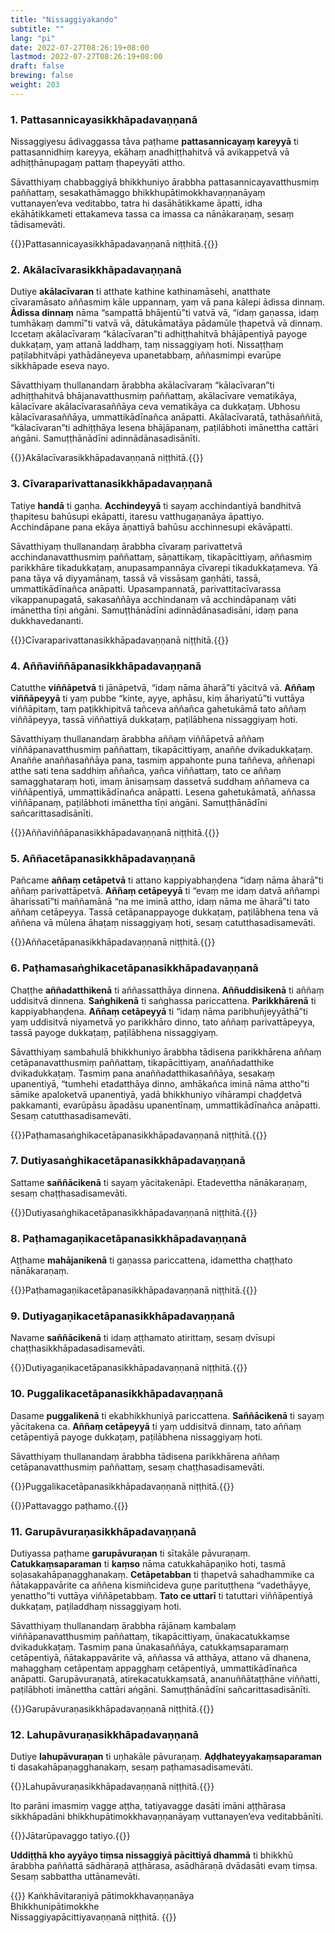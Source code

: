 ```yaml
---
title: "Nissaggiyakaṇḍo"
subtitle: ""
lang: "pi"
date: 2022-07-27T08:26:19+08:00
lastmod: 2022-07-27T08:26:19+08:00
draft: false
brewing: false
weight: 203
---
```


### 1. Pattasannicayasikkhāpadavaṇṇanā

Nissaggiyesu ādivaggassa tāva paṭhame **pattasannicayaṃ kareyyā** ti pattasannidhiṃ kareyya, ekāhaṃ anadhiṭṭhahitvā vā avikappetvā vā adhiṭṭhānupagaṃ pattaṃ ṭhapeyyāti attho.

Sāvatthiyaṃ chabbaggiyā bhikkhuniyo ārabbha pattasannicayavatthusmiṃ paññattaṃ, sesakathāmaggo bhikkhupātimokkhavaṇṇanāyaṃ vuttanayen’eva veditabbo, tatra hi dasāhātikkame āpatti, idha ekāhātikkameti ettakameva tassa ca imassa ca nānākaraṇaṃ, sesaṃ tādisamevāti.

{{<eop>}}Pattasannicayasikkhāpadavaṇṇanā niṭṭhitā.{{</eop>}}

### 2. Akālacīvarasikkhāpadavaṇṇanā

Dutiye **akālacīvaran** ti atthate kathine kathinamāsehi, anatthate cīvaramāsato aññasmiṃ kāle uppannaṃ, yaṃ vā pana kālepi ādissa dinnaṃ. **Ādissa dinnaṃ** nāma “sampattā bhājentū”ti vatvā vā, “idaṃ gaṇassa, idaṃ tumhākaṃ dammī”ti vatvā vā, dātukāmatāya pādamūle ṭhapetvā vā dinnaṃ. Iccetaṃ akālacīvaraṃ “kālacīvaran”ti adhiṭṭhahitvā bhājāpentiyā payoge dukkaṭaṃ, yaṃ attanā laddhaṃ, taṃ nissaggiyaṃ hoti. Nissaṭṭhaṃ paṭilabhitvāpi yathādāneyeva upanetabbaṃ, aññasmimpi evarūpe sikkhāpade eseva nayo.

Sāvatthiyaṃ thullanandaṃ ārabbha akālacīvaraṃ “kālacīvaran”ti adhiṭṭhahitvā bhājanavatthusmiṃ paññattaṃ, akālacīvare vematikāya, kālacīvare akālacīvarasaññāya ceva vematikāya ca dukkaṭaṃ. Ubhosu kālacīvarasaññāya, ummattikādīnañca anāpatti. Akālacīvaratā, tathāsaññitā, “kālacīvaran”ti adhiṭṭhāya lesena bhājāpanaṃ, paṭilābhoti imānettha cattāri aṅgāni. Samuṭṭhānādīni adinnādānasadisānīti.

{{<eop>}}Akālacīvarasikkhāpadavaṇṇanā niṭṭhitā.{{</eop>}}

### 3. Cīvaraparivattanasikkhāpadavaṇṇanā

Tatiye **handā** ti gaṇha. **Acchindeyyā** ti sayaṃ acchindantiyā bandhitvā ṭhapitesu bahūsupi ekāpatti, itaresu vatthugaṇanāya āpattiyo. Acchindāpane pana ekāya āṇattiyā bahūsu acchinnesupi ekāvāpatti.

Sāvatthiyaṃ thullanandaṃ ārabbha cīvaraṃ parivattetvā acchindanavatthusmiṃ paññattaṃ, sāṇattikaṃ, tikapācittiyaṃ, aññasmiṃ parikkhāre tikadukkaṭaṃ, anupasampannāya cīvarepi tikadukkaṭameva. Yā pana tāya vā diyyamānaṃ, tassā vā vissāsaṃ gaṇhāti, tassā, ummattikādīnañca anāpatti. Upasampannatā, parivattitacīvarassa vikappanupagatā, sakasaññāya acchindanaṃ vā acchindāpanaṃ vāti imānettha tīṇi aṅgāni. Samuṭṭhānādīni adinnādānasadisāni, idaṃ pana dukkhavedananti.

{{<eop>}}Cīvaraparivattanasikkhāpadavaṇṇanā niṭṭhitā.{{</eop>}}

### 4. Aññaviññāpanasikkhāpadavaṇṇanā

Catutthe **viññāpetvā** ti jānāpetvā, “idaṃ nāma āharā”ti yācitvā vā. **Aññaṃ viññāpeyyā** ti yaṃ pubbe “kinte, ayye, aphāsu, kiṃ āhariyatū”ti vuttāya viññāpitaṃ, taṃ paṭikkhipitvā tañceva aññañca gahetukāmā tato aññaṃ viññāpeyya, tassā viññattiyā dukkaṭaṃ, paṭilābhena nissaggiyaṃ hoti.

Sāvatthiyaṃ thullanandaṃ ārabbha aññaṃ viññāpetvā aññaṃ viññāpanavatthusmiṃ paññattaṃ, tikapācittiyaṃ, anaññe dvikadukkaṭaṃ. Anaññe anaññasaññāya pana, tasmiṃ appahonte puna taññeva, aññenapi atthe sati tena saddhiṃ aññañca, yañca viññattaṃ, tato ce aññaṃ samagghataraṃ hoti, imaṃ ānisaṃsaṃ dassetvā suddhaṃ aññameva ca viññāpentiyā, ummattikādīnañca anāpatti. Lesena gahetukāmatā, aññassa viññāpanaṃ, paṭilābhoti imānettha tīṇi aṅgāni. Samuṭṭhānādīni sañcarittasadisānīti.

{{<eop>}}Aññaviññāpanasikkhāpadavaṇṇanā niṭṭhitā.{{</eop>}}

### 5. Aññacetāpanasikkhāpadavaṇṇanā

Pañcame **aññaṃ cetāpetvā** ti attano kappiyabhaṇḍena “idaṃ nāma āharā”ti aññaṃ parivattāpetvā. **Aññaṃ cetāpeyyā** ti “evaṃ me idaṃ datvā aññampi āharissatī”ti maññamānā “na me iminā attho, idaṃ nāma me āharā”ti tato aññaṃ cetāpeyya. Tassā cetāpanappayoge dukkaṭaṃ, paṭilābhena tena vā aññena vā mūlena āhaṭaṃ nissaggiyaṃ hoti, sesaṃ catutthasadisamevāti.

{{<eop>}}Aññacetāpanasikkhāpadavaṇṇanā niṭṭhitā.{{</eop>}}

### 6. Paṭhamasaṅghikacetāpanasikkhāpadavaṇṇanā

Chaṭṭhe **aññadatthikenā** ti aññassatthāya dinnena. **Aññuddisikenā** ti aññaṃ uddisitvā dinnena. **Saṅghikenā** ti saṅghassa pariccattena. **Parikkhārenā** ti kappiyabhaṇḍena. **Aññaṃ cetāpeyyā** ti “idaṃ nāma paribhuñjeyyāthā”ti yaṃ uddisitvā niyametvā yo parikkhāro dinno, tato aññaṃ parivattāpeyya, tassā payoge dukkaṭaṃ, paṭilābhena nissaggiyaṃ.

Sāvatthiyaṃ sambahulā bhikkhuniyo ārabbha tādisena parikkhārena aññaṃ cetāpanavatthusmiṃ paññattaṃ, tikapācittiyaṃ, anaññadatthike dvikadukkaṭaṃ. Tasmiṃ pana anaññadatthikasaññāya, sesakaṃ upanentiyā, “tumhehi etadatthāya dinno, amhākañca iminā nāma attho”ti sāmike apaloketvā upanentiyā, yadā bhikkhuniyo vihārampi chaḍḍetvā pakkamanti, evarūpāsu āpadāsu upanentīnaṃ, ummattikādīnañca anāpatti. Sesaṃ catutthasadisamevāti.

{{<eop>}}Paṭhamasaṅghikacetāpanasikkhāpadavaṇṇanā niṭṭhitā.{{</eop>}}

### 7. Dutiyasaṅghikacetāpanasikkhāpadavaṇṇanā

Sattame **saññācikenā** ti sayaṃ yācitakenāpi. Etadevettha nānākaraṇaṃ, sesaṃ chaṭṭhasadisamevāti.

{{<eop>}}Dutiyasaṅghikacetāpanasikkhāpadavaṇṇanā niṭṭhitā.{{</eop>}}

### 8. Paṭhamagaṇikacetāpanasikkhāpadavaṇṇanā

Aṭṭhame **mahājanikenā** ti gaṇassa pariccattena, idamettha chaṭṭhato nānākaraṇaṃ.

{{<eop>}}Paṭhamagaṇikacetāpanasikkhāpadavaṇṇanā niṭṭhitā.{{</eop>}}

### 9. Dutiyagaṇikacetāpanasikkhāpadavaṇṇanā

Navame **saññācikenā** ti idaṃ aṭṭhamato atirittaṃ, sesaṃ dvīsupi chaṭṭhasikkhāpadasadisamevāti.

{{<eop>}}Dutiyagaṇikacetāpanasikkhāpadavaṇṇanā niṭṭhitā.{{</eop>}}

### 10. Puggalikacetāpanasikkhāpadavaṇṇanā

Dasame **puggalikenā** ti ekabhikkhuniyā pariccattena. **Saññācikenā** ti sayaṃ yācitakena ca. **Aññaṃ cetāpeyyā** ti yaṃ uddisitvā dinnaṃ, tato aññaṃ cetāpentiyā payoge dukkaṭaṃ, paṭilābhena nissaggiyaṃ hoti.

Sāvatthiyaṃ thullanandaṃ ārabbha tādisena parikkhārena aññaṃ cetāpanavatthusmiṃ paññattaṃ, sesaṃ chaṭṭhasadisamevāti.

{{<eop>}}Puggalikacetāpanasikkhāpadavaṇṇanā niṭṭhitā.{{</eop>}}

{{<eop>}}Pattavaggo paṭhamo.{{</eop>}}

### 11. Garupāvuraṇasikkhāpadavaṇṇanā

Dutiyassa paṭhame **garupāvuraṇan** ti sītakāle pāvuraṇaṃ. **Catukkaṃsaparaman** ti **kaṃso** nāma catukkahāpaṇiko hoti, tasmā soḷasakahāpaṇagghanakaṃ. **Cetāpetabban** ti ṭhapetvā sahadhammike ca ñātakappavārite ca aññena kismiñcideva guṇe parituṭṭhena “vadethāyye, yenattho”ti vuttāya viññāpetabbaṃ. **Tato ce uttarī** ti tatuttari viññāpentiyā dukkaṭaṃ, paṭiladdhaṃ nissaggiyaṃ hoti.

Sāvatthiyaṃ thullanandaṃ ārabbha rājānaṃ kambalaṃ viññāpanavatthusmiṃ paññattaṃ, tikapācittiyaṃ, ūnakacatukkaṃse dvikadukkaṭaṃ. Tasmiṃ pana ūnakasaññāya, catukkaṃsaparamaṃ cetāpentiyā, ñātakappavārite vā, aññassa vā atthāya, attano vā dhanena, mahagghaṃ cetāpentaṃ appagghaṃ cetāpentiyā, ummattikādīnañca anāpatti. Garupāvuraṇatā, atirekacatukkaṃsatā, ananuññātaṭṭhāne viññatti, paṭilābhoti imānettha cattāri aṅgāni. Samuṭṭhānādīni sañcarittasadisānīti.

{{<eop>}}Garupāvuraṇasikkhāpadavaṇṇanā niṭṭhitā.{{</eop>}}

### 12. Lahupāvuraṇasikkhāpadavaṇṇanā

Dutiye **lahupāvuraṇan** ti uṇhakāle pāvuraṇaṃ. **Aḍḍhateyyakaṃsaparaman** ti dasakahāpaṇagghanakaṃ, sesaṃ paṭhamasadisamevāti.

{{<eop>}}Lahupāvuraṇasikkhāpadavaṇṇanā niṭṭhitā.{{</eop>}}

Ito parāni imasmiṃ vagge aṭṭha, tatiyavagge dasāti imāni aṭṭhārasa sikkhāpadāni bhikkhupātimokkhavaṇṇanāyaṃ vuttanayen’eva veditabbānīti.

{{<eop>}}Jātarūpavaggo tatiyo.{{</eop>}}

**Uddiṭṭhā kho ayyāyo tiṃsa nissaggiyā pācittiyā dhammā** ti bhikkhū ārabbha paññattā sādhāraṇā aṭṭhārasa, asādhāraṇā dvādasāti evaṃ tiṃsa. Sesaṃ sabbattha uttānamevāti.

{{<eof>}}
    Kaṅkhāvitaraṇiyā pātimokkhavaṇṇanāya<br>
    Bhikkhunipātimokkhe<br>
    Nissaggiyapācittiyavaṇṇanā niṭṭhitā.
{{</eof>}}